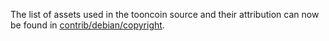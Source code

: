 The list of assets used in the tooncoin source and their attribution can now be found in [contrib/debian/copyright](../contrib/debian/copyright).
